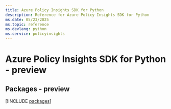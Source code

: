 ```yaml
---
title: Azure Policy Insights SDK for Python
description: Reference for Azure Policy Insights SDK for Python
ms.date: 05/23/2025
ms.topic: reference
ms.devlang: python
ms.service: policyinsights
---
```

# Azure Policy Insights SDK for Python - preview
## Packages - preview
[!INCLUDE [packages](policy-insights-index.md)]